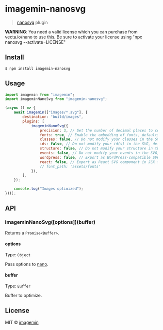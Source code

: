 # imagemin-nanosvg

> [nanosvg](https://vecta.io/nano) plugin

**WARNING**: You need a valid license which you can purchase from vecta.io/nano to use this.
Be sure to activate your license using "npx nanosvg --activate=LICENSE"

## Install

```
$ npm install imagemin-nanosvg
```

## Usage

```js
import imagemin from "imagemin";
import imageminNanoSvg from "imagemin-nanosvg";

(async () => {
	await imagemin(["images/*.svg"], {
		destination: "build/images",
		plugins: [
			imageminNanoSvg({
				precision: 3, // Set the number of decimal places to compress for numerical values, defaults to 3.
				fonts: true, // Enable the embedding of fonts, defaults to true. If enabled, will embed fonts into the SVG, if text and fonts are detected. Fonts must be available on Google fonts.
				classes: false, // Do not modify your classes in the SVG, defaults to false.
				ids: false, // Do not modify your id(s) in the SVG, defaults to false.
				structure: false, // Do not modify your structure in the SVG, defaults to false.
				events: false, // Do not modify your events in the SVG, defaults to false.
				wordpress: false, // Export as WordPress-compatible SVG, defaults to false.
				react: false, // Export as React SVG component in JSX file format, defaults to false.
				// font_path: 'assets/fonts'
			}),
		],
	});

	console.log("Images optimized");
})();
```

## API

### imageminNanoSvg([options])(buffer)

Returns a `Promise<Buffer>`.

#### options

Type: `Object`

Pass options to [nano](https://www.npmjs.com/package/nanosvg).

#### buffer

Type: `Buffer`

Buffer to optimize.

## License

MIT © [imagemin](https://github.com/imagemin)
